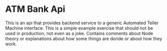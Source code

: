 # ATM Bank Api

This is an api that provides backend service to a generic Automated Teller Machine interface.
This is a simple example exercise that should not be used in production, not even as a joke.
Contains comments about Node theory or explanations about how some things are donde or about how they work.
